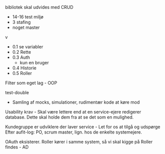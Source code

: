 bibliotek skal udvides med CRUD
- 14-16 test miljø
- 3 stafing
- noget master



v
 - 0.1 se variabler
 - 0.2 Rette
 - 0.3 Auth
	 - kun en bruger
 - 0.4 Historie
 - 0.5 Roller

Filter som eget lag - OOP

test-double
- Samling af mocks, simulationer, rudimentær kode at køre mod

Usability krav
	- Skal være lettere end at en service-ejere redigerer database. Dette skal holde dem fra at se det som en mulighed.

Kundegruppe er udviklere der laver service - Let for os at tilgå og udspørge
Efter aufit-log: PO, scrum master, lign. hos de enkelte systemejere.

OAuth eksisterer. Roller kører i samme system, så vi skal kigge på 
Roller findes - AD
